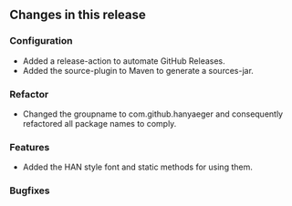 ## Changes in this release

### Configuration
- Added a release-action to automate GitHub Releases.
- Added the source-plugin to Maven to generate a sources-jar.

### Refactor
- Changed the groupname to com.github.hanyaeger and consequently refactored
all package names to comply.

### Features
- Added the HAN style font and static methods for using them.

### Bugfixes
